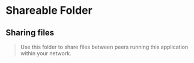 # Shareable Folder

## Sharing files

> Use this folder to share files between peers running this application within your network.